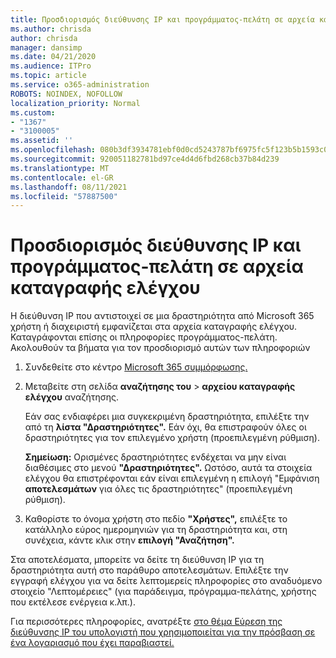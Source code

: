 ```yaml
---
title: Προσδιορισμός διεύθυνσης IP και προγράμματος-πελάτη σε αρχεία καταγραφής ελέγχου
ms.author: chrisda
author: chrisda
manager: dansimp
ms.date: 04/21/2020
ms.audience: ITPro
ms.topic: article
ms.service: o365-administration
ROBOTS: NOINDEX, NOFOLLOW
localization_priority: Normal
ms.custom:
- "1367"
- "3100005"
ms.assetid: ''
ms.openlocfilehash: 080b3df3934781ebf0d0cd5243787bf6975fc5f123b5b1593c0b6d9ada4eae5d
ms.sourcegitcommit: 920051182781bd97ce4d4d6fbd268cb37b84d239
ms.translationtype: MT
ms.contentlocale: el-GR
ms.lasthandoff: 08/11/2021
ms.locfileid: "57887500"
---
```

# <a name="identify-ip-address-and-client-in-audit-logs"></a>Προσδιορισμός διεύθυνσης IP και προγράμματος-πελάτη σε αρχεία καταγραφής ελέγχου

Η διεύθυνση IP που αντιστοιχεί σε μια δραστηριότητα από Microsoft 365 χρήστη ή διαχειριστή εμφανίζεται στα αρχεία καταγραφής ελέγχου. Καταγράφονται επίσης οι πληροφορίες προγράμματος-πελάτη. Ακολουθούν τα βήματα για τον προσδιορισμό αυτών των πληροφοριών

1. Συνδεθείτε στο κέντρο [Microsoft 365 συμμόρφωσης.](https://protection.office.com/)

2. Μεταβείτε στη σελίδα **αναζήτησης του**  >  **αρχείου καταγραφής ελέγχου** αναζήτησης.

   Εάν σας ενδιαφέρει μια συγκεκριμένη δραστηριότητα, επιλέξτε την από τη **λίστα "Δραστηριότητες".** Εάν όχι, θα επιστραφούν όλες οι δραστηριότητες για τον επιλεγμένο χρήστη (προεπιλεγμένη ρύθμιση).

   **Σημείωση:** Ορισμένες δραστηριότητες ενδέχεται να μην είναι διαθέσιμες στο μενού **"Δραστηριότητες".** Ωστόσο, αυτά τα στοιχεία ελέγχου θα επιστρέφονται εάν είναι επιλεγμένη η επιλογή "Εμφάνιση **αποτελεσμάτων** για όλες τις δραστηριότητες" (προεπιλεγμένη ρύθμιση).

3. Καθορίστε το όνομα χρήστη στο πεδίο **"Χρήστες",** επιλέξτε το κατάλληλο εύρος ημερομηνιών για τη δραστηριότητα και, στη συνέχεια, κάντε κλικ στην **επιλογή "Αναζήτηση".**

Στα αποτελέσματα, μπορείτε να δείτε τη διεύθυνση IP για τη δραστηριότητα αυτή στο παράθυρο αποτελεσμάτων. Επιλέξτε την εγγραφή ελέγχου για  να δείτε λεπτομερείς πληροφορίες στο αναδυόμενο στοιχείο "Λεπτομέρειες" (για παράδειγμα, πρόγραμμα-πελάτης, χρήστης που εκτέλεσε ενέργεια κ.λπ.).

Για περισσότερες πληροφορίες, ανατρέξτε [στο θέμα Εύρεση της διεύθυνσης IP του υπολογιστή που χρησιμοποιείται για την πρόσβαση σε ένα λογαριασμό που έχει παραβιαστεί.](https://docs.microsoft.com/microsoft-365/compliance/auditing-troubleshooting-scenarios#find-the-ip-address-of-the-computer-used-to-access-a-compromised-account)
